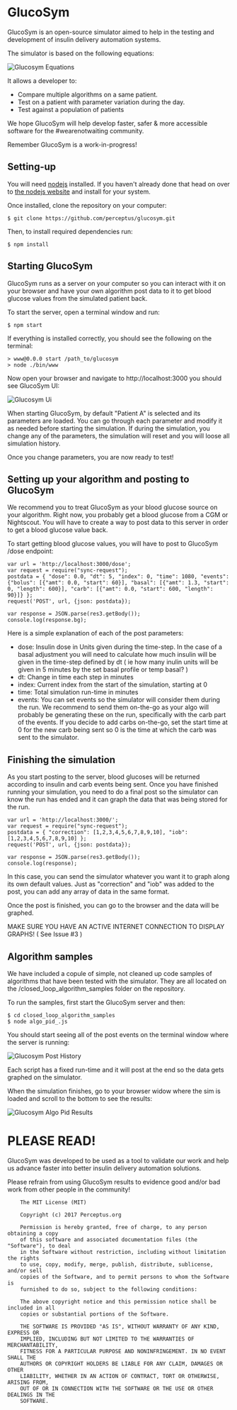 # GlucoSym

GlucoSym is an open-source simulator aimed to help in the testing and development of insulin delivery automation systems.

The simulator is based on the following equations:

![Glucosym Equations](public/images/glucosym_equations.png)

It allows a developer to:

- Compare multiple algorithms on a same patient.
- Test on a patient with parameter variation during the day.
- Test against a population of patients

We hope GlucoSym will help develop faster, safer & more accessible software for the #wearenotwaiting community.

Remember GlucoSym is a work-in-progress!

## Setting-up

You will need [nodejs](https://nodejs.org) installed. If you haven't already done that head on over to [the nodejs website](https://nodejs.org) and install for your system.

Once installed, clone the repository on your computer:

```
$ git clone https://github.com/perceptus/glucosym.git
```

Then, to install required dependencies run:

```
$ npm install
```

## Starting GlucoSym

GlucoSym runs as a server on your computer so you can interact with it on your browser and have your own algorithm post data to it to get blood glucose values from the simulated patient back.

To start the server, open a terminal window and run:

```
$ npm start
```

If everything is installed correctly, you should see the following on the terminal:

```
> www@0.0.0 start /path_to/glucosym
> node ./bin/www
```

Now open your browser and navigate to http://localhost:3000 you should see GlucoSym UI:

![Glucosym Ui](public/images/glucosym_ui.png)

When starting GlucoSym, by default "Patient A" is selected and its parameters are loaded. You can go through each parameter and modify it as needed before starting the simulation. If during the simulation, you change any of the parameters, the simulation will reset and you will loose all simulation history.

Once you change parameters, you are now ready to test!

## Setting up your algorithm and posting to GlucoSym

We recommend you to treat GlucoSym as your blood glucose source on your algorithm. Right now, you probably get a blood glucose from a CGM or Nightscout. You will have to create a way to post data to this server in order to get a blood glucose value back.

To start getting blood glucose values, you will have to post to GlucoSym /dose endpoint:

```
var url = 'http://localhost:3000/dose';
var request = require("sync-request");
postdata = { "dose": 0.0, "dt": 5, "index": 0, "time": 1080, "events": {"bolus": [{"amt": 0.0, "start": 60}], "basal": [{"amt": 1.3, "start": 0, "length": 600}], "carb": [{"amt": 0.0, "start": 600, "length": 90}]} };
request('POST', url, {json: postdata});

var response = JSON.parse(res3.getBody());
console.log(response.bg);
```

Here is a simple explanation of each of the post parameters:

* dose: Insulin dose in Units given during the time-step. In the case of a basal adjustment you will need to calculate how much insulin will be given in the time-step defined by dt ( ie how many inulin units will be given in 5 minutes by the set basal profile or temp basal? )
* dt: Change in time each step in minutes
* index: Current index from the start of the simulation, starting at 0
* time: Total simulation run-time in minutes
* events: You can set events so the simulator will consider them during the run. We recommend to send them on-the-go as your algo will probably be generating these on the run, specifically with the carb part of the events. If you decide to add carbs on-the-go, set the start time at 0 for the new carb being sent so 0 is the time at which the carb was sent to the simulator.

## Finishing the simulation

As you start posting to the server, blood glucoses will be returned according to insulin and carb events being sent. Once you have finished running your simulation, you need to do a final post so the simulator can know the run has ended and it can graph the data that was being stored for the run.

```
var url = 'http://localhost:3000/';
var request = require("sync-request");
postdata = { "correction": [1,2,3,4,5,6,7,8,9,10], "iob": [1,2,3,4,5,6,7,8,9,10] };
request('POST', url, {json: postdata});

var response = JSON.parse(res3.getBody());
console.log(response);
```

In this case, you can send the simulator whatever you want it to graph along its own default values. Just as "correction" and "iob" was added to the post, you can add any array of data in the same format.

Once the post is finished, you can go to the browser and the data will be graphed.

MAKE SURE YOU HAVE AN ACTIVE INTERNET CONNECTION TO DISPLAY GRAPHS! ( See Issue #3 )

## Algorithm samples

We have included a copule of simple, not cleaned up code samples of algorithms that have been tested with the simulator. They are all located on the /closed_loop_algorithm_samples folder on the repository.

To run the samples, first start the GlucoSym server and then:

```
$ cd closed_loop_algorithm_samples
$ node algo_pid_.js
```

You should start seeing all of the post events on the terminal window where the server is running:

![Glucosym Post History](public/images/glucosym_post_history.png)

Each script has a fixed run-time and it will post at the end so the data gets graphed on the simulator.

When the simulation finishes, go to your browser widow where the sim is loaded and scroll to the bottom to see the results:

![Glucosym Algo Pid Results](public/images/glucosym_algo_pid_results.png)

# PLEASE READ!

GlucoSym was developed to be used as a tool to validate our work and help us advance faster into better insulin delivery automation solutions.

Please refrain from using GlucoSym results to evidence good and/or bad work from other people in the community!

		The MIT License (MIT)

		Copyright (c) 2017 Perceptus.org

		Permission is hereby granted, free of charge, to any person obtaining a copy
		of this software and associated documentation files (the "Software"), to deal
		in the Software without restriction, including without limitation the rights
		to use, copy, modify, merge, publish, distribute, sublicense, and/or sell
		copies of the Software, and to permit persons to whom the Software is
		furnished to do so, subject to the following conditions:

		The above copyright notice and this permission notice shall be included in all
		copies or substantial portions of the Software.

		THE SOFTWARE IS PROVIDED "AS IS", WITHOUT WARRANTY OF ANY KIND, EXPRESS OR
		IMPLIED, INCLUDING BUT NOT LIMITED TO THE WARRANTIES OF MERCHANTABILITY,
		FITNESS FOR A PARTICULAR PURPOSE AND NONINFRINGEMENT. IN NO EVENT SHALL THE
		AUTHORS OR COPYRIGHT HOLDERS BE LIABLE FOR ANY CLAIM, DAMAGES OR OTHER
		LIABILITY, WHETHER IN AN ACTION OF CONTRACT, TORT OR OTHERWISE, ARISING FROM,
		OUT OF OR IN CONNECTION WITH THE SOFTWARE OR THE USE OR OTHER DEALINGS IN THE
		SOFTWARE.